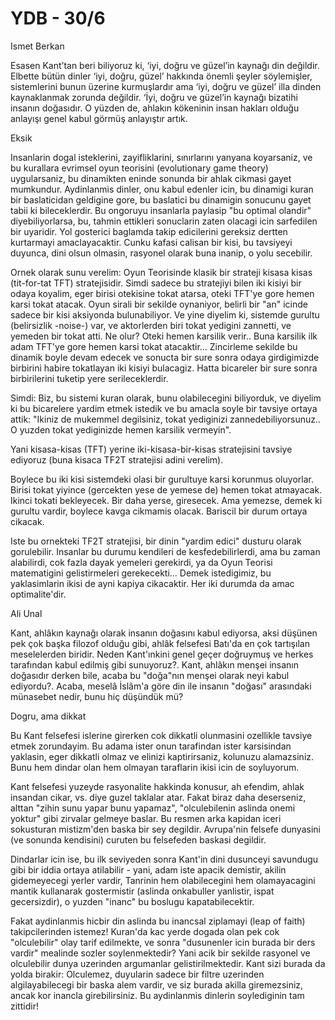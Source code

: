 # YDB - 30/6

Ismet Berkan

Esasen Kant’tan beri biliyoruz ki, ‘iyi, doğru ve güzel’in kaynağı din değildir. Elbette bütün dinler ‘iyi, doğru, güzel’ hakkında önemli şeyler söylemişler, sistemlerini bunun üzerine kurmuşlardır ama ‘iyi, doğru ve güzel’ illa dinden kaynaklanmak zorunda değildir. ‘İyi, doğru ve güzel’in kaynağı bizatihi insanın doğasıdır. O yüzden de, ahlakın kökeninin insan hakları olduğu anlayışı genel kabul görmüş anlayıştır artık.

Eksik

Insanlarin dogal isteklerini, zayifliklarini, sınırlarını yanyana koyarsaniz, ve bu kurallara evrimsel oyun teorisini (evolutionary game theory) uygularsaniz, bu dinamikten eninde sonunda bir ahlak cikmasi gayet mumkundur. Aydinlanmis dinler, onu kabul edenler icin, bu dinamigi kuran bir baslaticidan geldigine gore, bu baslatici bu dinamigin sonucunu gayet tabii ki bileceklerdir. Bu ongoruyu insanlarla paylasip "bu optimal olandir" diyebiliyorlarsa, bu, tahmin ettikleri sonuclarin zaten olacagi icin sarfedilen bir uyaridir. Yol gosterici baglamda takip edicilerini gereksiz dertten kurtarmayi amaclayacaktir. Cunku kafasi calisan bir kisi, bu tavsiyeyi duyunca, dini olsun olmasin, rasyonel olarak buna inanip, o yolu secebilir.

Ornek olarak sunu verelim: Oyun Teorisinde klasik bir strateji kisasa kisas (tit-for-tat TFT) stratejisidir. Simdi sadece bu stratejiyi bilen iki kisiyi bir odaya koyalim, eger birisi otekisine tokat atarsa, oteki TFT'ye gore hemen karsi tokat atacak. Oyun sirali bir sekilde oynaniyor, belirli bir "an" icinde sadece bir kisi aksiyonda bulunabiliyor. Ve yine diyelim ki, sistemde gurultu (belirsizlik -noise-) var, ve aktorlerden biri tokat yedigini zannetti, ve yemeden bir tokat atti. Ne olur? Oteki hemen karsilik verir.. Buna karsilik ilk adam TFT'ye gore hemen karsi tokat atacaktir... Zincirleme sekilde bu dinamik boyle devam edecek ve sonucta bir sure sonra odaya girdigimizde birbirini habire tokatlayan iki kisiyi bulacagiz. Hatta bicareler bir sure sonra birbirilerini tuketip yere serileceklerdir.

Simdi: Biz, bu sistemi kuran olarak, bunu olabilecegini biliyorduk, ve diyelim ki bu bicarelere yardim etmek istedik ve bu amacla soyle bir tavsiye ortaya attik: "Ikiniz de mukemmel degilsiniz, tokat yediginizi zannedebiliyorsunuz.. O yuzden tokat yediginizde hemen karsilik vermeyin".

Yani kisasa-kisas (TFT) yerine iki-kisasa-bir-kisas stratejisini tavsiye ediyoruz (buna kisaca TF2T stratejisi adini verelim).

Boylece bu iki kisi sistemdeki olasi bir gurultuye karsi korunmus oluyorlar. Birisi tokat yiyince (gercekten yese de yemese de) hemen tokat atmayacak. Ikinci tokati bekleyecek. Bir daha yerse, giresecek. Ama yemezse, demek ki gurultu vardir, boylece kavga cikmamis olacak. Bariscil bir durum ortaya cikacak.

Iste bu ornekteki TF2T stratejisi, bir dinin "yardim edici" dusturu olarak gorulebilir. Insanlar bu durumu kendileri de kesfedebilirlerdi, ama bu zaman alabilirdi, cok fazla dayak yemeleri gerekirdi, ya da Oyun Teorisi matematigini gelistirmeleri gerekecekti... Demek istedigimiz, bu yaklasimlarin ikisi de ayni kapiya cikacaktir. Her iki durumda da amac optimalite'dir.

Ali Unal

Kant, ahlâkın kaynağı olarak insanın doğasını kabul ediyorsa, aksi düşünen pek çok başka filozof olduğu gibi, ahlâk felsefesi Batı'da en çok tartışılan meselelerden biridir. Neden Kant'ınkini genel geçer doğruymuş ve herkes tarafından kabul edilmiş gibi sunuyoruz?. Kant, ahlâkın menşei insanın doğasıdır derken bile, acaba bu "doğa"nın menşei olarak neyi kabul ediyordu?. Acaba, meselâ İslâm'a göre din ile insanın "doğası" arasındaki münasebet nedir, bunu hiç düşündük mü?

Dogru, ama dikkat

Bu Kant felsefesi islerine girerken cok dikkatli olunmasini ozellikle tavsiye etmek zorundayim. Bu adama ister onun tarafindan ister karsisindan yaklasin, eger dikkatli olmaz ve elinizi kaptirirsaniz, kolunuzu alamazsiniz. Bunu hem dindar olan hem olmayan taraflarin ikisi icin de soyluyorum.

Kant felsefesi yuzeyde rasyonalite hakkinda konusur, ah efendim, ahlak insandan cikar, vs. diye guzel taklalar atar. Fakat biraz daha deserseniz, alttan "zihin sunu yapar bunu yapamaz", "olculebilenin aslinda onemi yoktur" gibi zirvalar gelmeye baslar. Bu resmen arka kapidan iceri sokusturan mistizm'den baska bir sey degildir. Avrupa'nin felsefe dunyasini (ve sonunda kendisini) curuten bu felsefeden baskasi degildir.

Dindarlar icin ise, bu ilk seviyeden sonra Kant'in dini dusunceyi savundugu gibi bir iddia ortaya atilabilir - yani, adam iste apacik demistir, akilin gidemeyecegi yerler vardir, Tanrinin hem olabilecegini hem olamayacagini mantik kullanarak gostermistir (aslinda onkabuller yanlistir, ispat gecersizdir), o yuzden "inanc" bu boslugu kapatabilecektir.

Fakat aydinlanmis hicbir din aslinda bu inancsal ziplamayi (leap of faith) takipcilerinden istemez! Kuran'da kac yerde dogada olan pek cok "olculebilir" olay tarif edilmekte, ve sonra "dusunenler icin burada bir ders vardir" mealinde sozler soylenmektedir? Yani acik bir sekilde rasyonel ve olculebilir dunya uzerinden argumanlar gelistirilmektedir. Kant sizi burada da yolda birakir: Olculemez, duyularin sadece bir filtre uzerinden algilayabilecegi bir baska alem vardir, ve siz burada akilla giremezsiniz, ancak kor inancla girebilirsiniz. Bu aydinlanmis dinlerin soylediginin tam zittidir!

